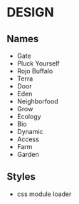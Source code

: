 # DESIGN

## Names
- Gate
- Pluck Yourself
- Rojo Buffalo
- Terra
- Door
- Eden
- Neighborfood
- Grow
- Ecology
- Bio
- Dynamic
- Access
- Farm
- Garden

## Styles
- css module loader
